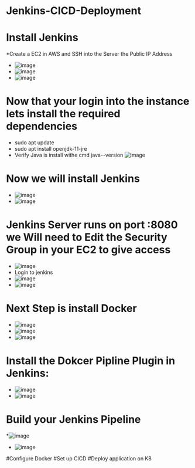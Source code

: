 # Jenkins-CICD-Deployment
# Install Jenkins
*Create a EC2 in AWS and SSH into the Server the Public IP Address
  * ![image](https://github.com/rogerbarrow/Jenkins-CICD-Deployment/assets/46138186/e0b02ead-47f1-4a3b-a13c-cb4e8f284423)
  * ![image](https://github.com/rogerbarrow/Jenkins-CICD-Deployment/assets/46138186/bc2f9968-06d5-4288-ab0b-e03bb0ec1d6c)
  * ![image](https://github.com/rogerbarrow/Jenkins-CICD-Deployment/assets/46138186/31a1672f-6da1-4019-93e8-d977a7e7c8c1)
# Now that your login into the instance lets install the required dependencies
  * sudo apt update
  * sudo apt install openjdk-11-jre
  * Verify Java is install withe cmd java--version
  ![image](https://github.com/rogerbarrow/Jenkins-CICD-Deployment/assets/46138186/c174a29b-7e7a-4b62-9e9a-b930dbd1ccd2)
# Now we will install Jenkins
 * ![image](https://github.com/rogerbarrow/Jenkins-CICD-Deployment/assets/46138186/52a01652-86a6-4adb-8cb4-89ed066e45c2)
 * ![image](https://github.com/rogerbarrow/Jenkins-CICD-Deployment/assets/46138186/88201736-8483-4276-bc4d-09b64c7d5130)
# Jenkins Server runs on port :8080 we Will need to Edit the Security Group in your EC2 to give access
  * ![image](https://github.com/rogerbarrow/Jenkins-CICD-Deployment/assets/46138186/83e78568-8bcc-47c9-a0a8-a3ca31e1e822)
   * Login to jenkins
   * ![image](https://github.com/rogerbarrow/Jenkins-CICD-Deployment/assets/46138186/0a3bfc22-aa42-4b85-8372-1d3704b0f18a)
   * ![image](https://github.com/rogerbarrow/Jenkins-CICD-Deployment/assets/46138186/7230ac5c-b99c-4ab2-8e1c-7279d33172a0)
# Next Step is install Docker 
  * ![image](https://github.com/rogerbarrow/Jenkins-CICD-Deployment/assets/46138186/598a7580-d41c-49ad-9896-7a996e9f55eb)
  * ![image](https://github.com/rogerbarrow/Jenkins-CICD-Deployment/assets/46138186/acc4fbbc-e9f5-43ce-8d54-d16845f1917d)
  * ![image](https://github.com/rogerbarrow/Jenkins-CICD-Deployment/assets/46138186/86e7a66e-3c92-4c4a-88e4-d7af7cc0eabb)
# Install the Dokcer Pipline Plugin in Jenkins:
 * ![image](https://github.com/rogerbarrow/Jenkins-CICD-Deployment/assets/46138186/69ae2bd9-1761-4bd6-83f0-4f506a6c3b38)
 * ![image](https://github.com/rogerbarrow/Jenkins-CICD-Deployment/assets/46138186/e0d7b6b2-97d8-4a37-9419-e08767f4167e)
# Build your Jenkins Pipeline
*![image](https://github.com/rogerbarrow/Jenkins-CICD-Deployment/assets/46138186/2a878806-3f20-46c6-acb1-9d0e9c5b4a8e)
* ![image](https://github.com/rogerbarrow/Jenkins-CICD-Deployment/assets/46138186/1207076e-4745-487e-8ef2-6018b687a186)











#Configure Docker
#Set up CICD
#Deploy application on K8
